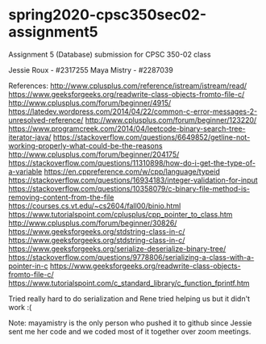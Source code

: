 # spring2020-cpsc350sec02-assignment5

Assignment 5 (Database) submission for CPSC 350-02 class

Jessie Roux - #2317255
Maya Mistry - #2287039

References:
http://www.cplusplus.com/reference/istream/istream/read/
https://www.geeksforgeeks.org/readwrite-class-objects-fromto-file-c/
http://www.cplusplus.com/forum/beginner/4915/
https://latedev.wordpress.com/2014/04/22/common-c-error-messages-2-unresolved-reference/
http://www.cplusplus.com/forum/beginner/123220/
https://www.programcreek.com/2014/04/leetcode-binary-search-tree-iterator-java/
https://stackoverflow.com/questions/6649852/getline-not-working-properly-what-could-be-the-reasons
http://www.cplusplus.com/forum/beginner/204175/
https://stackoverflow.com/questions/11310898/how-do-i-get-the-type-of-a-variable
https://en.cppreference.com/w/cpp/language/typeid
https://stackoverflow.com/questions/16934183/integer-validation-for-input
https://stackoverflow.com/questions/10358079/c-binary-file-method-is-removing-content-from-the-file
https://courses.cs.vt.edu/~cs2604/fall00/binio.html
https://www.tutorialspoint.com/cplusplus/cpp_pointer_to_class.htm
http://www.cplusplus.com/forum/beginner/30826/
https://www.geeksforgeeks.org/stdstring-class-in-c/
https://www.geeksforgeeks.org/stdstring-class-in-c/
https://www.geeksforgeeks.org/serialize-deserialize-binary-tree/
https://stackoverflow.com/questions/9778806/serializing-a-class-with-a-pointer-in-c
https://www.geeksforgeeks.org/readwrite-class-objects-fromto-file-c/
https://www.tutorialspoint.com/c_standard_library/c_function_fprintf.htm

Tried really hard to do serialization and Rene tried helping us but it didn't work :(

Note: mayamistry is the only person who pushed it to github since Jessie sent me her code and we coded most of it together over zoom meetings.
